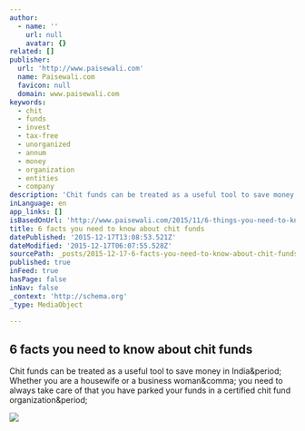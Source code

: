 ```yaml
---
author:
  - name: ''
    url: null
    avatar: {}
related: []
publisher:
  url: 'http://www.paisewali.com'
  name: Paisewali.com
  favicon: null
  domain: www.paisewali.com
keywords:
  - chit
  - funds
  - invest
  - tax-free
  - unorganized
  - annum
  - money
  - organization
  - entities
  - company
description: 'Chit funds can be treated as a useful tool to save money in India. Whether you are a housewife or a business woman, you need to always take care of that you have parked your funds in a certified chit fund organization.'
inLanguage: en
app_links: []
isBasedOnUrl: 'http://www.paisewali.com/2015/11/6-things-you-need-to-know-about-chit-funds/'
title: 6 facts you need to know about chit funds
datePublished: '2015-12-17T13:08:53.521Z'
dateModified: '2015-12-17T06:07:55.528Z'
sourcePath: _posts/2015-12-17-6-facts-you-need-to-know-about-chit-funds.md
published: true
inFeed: true
hasPage: false
inNav: false
_context: 'http://schema.org'
_type: MediaObject

---
```

<article style=""><h1>6 facts you need to know about chit funds</h1><p>Chit funds can be treated as a useful tool to save money in India&amp;period; Whether you are a housewife or a business woman&amp;comma; you need to always take care of that you have parked your funds in a certified chit fund organization&amp;period;</p><img src="http://www.paisewali.com/test/wp-content/uploads/2014/07/ghb.png" /></article>